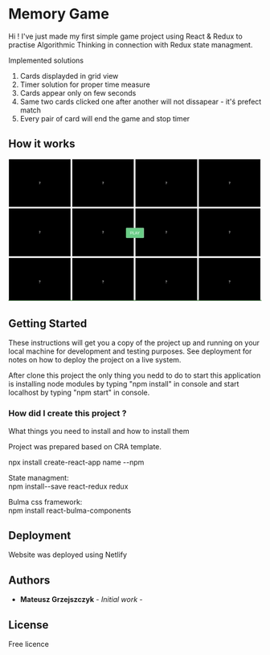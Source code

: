 # Memory Game

Hi ! I've just made my first simple game project using React & Redux to practise Algorithmic Thinking in connection with Redux state managment.

Implemented solutions

 1. Cards displayded in grid view
 2. Timer solution for proper time measure
 3. Cards appear only on few seconds
 4. Same two cards clicked one after another will not dissapear - it'ś prefect match
 5. Every pair of card will end the game and stop timer
 
## How it works
![](Memorygif.gif)

## Getting Started

These instructions will get you a copy of the project up and running on your local machine for development and testing purposes. See deployment for notes on how to deploy the project on a live system.

After clone this project the only thing you nedd to do to start this application is installing node modules by typing "npm install" in console and start localhost by typing "npm start" in console.

### How did I create this project ? 

What things you need to install and how to install them

Project was prepared based on CRA template.

npx install create-react-app name --npm

State managment:\
npm install--save react-redux redux

Bulma css framework:\
npm install react-bulma-components

## Deployment

Website was deployed using Netlify

## Authors

* **Mateusz Grzejszczyk** - *Initial work* -

## License
Free licence
